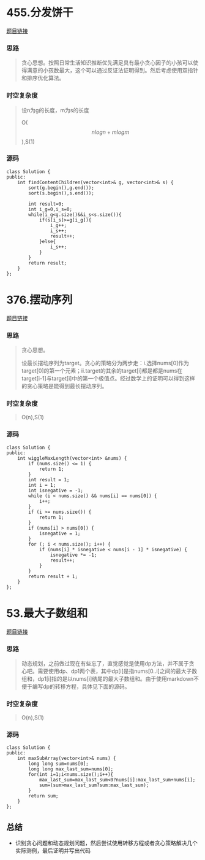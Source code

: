# 455.分发饼干

[题目链接](https://leetcode.cn/problems/assign-cookies/description/)

### 思路

> 贪心思想。按照日常生活知识推断优先满足具有最小贪心因子的小孩可以使得满意的小孩数最大，这个可以通过反证法证明得到。然后考虑使用双指针和排序优化算法。

### 时空复杂度

> 设n为g的长度，m为s的长度
>
> O($$nlogn+mlogm$$),S(1)

### 源码

```
class Solution {
public:
    int findContentChildren(vector<int>& g, vector<int>& s) {
        sort(g.begin(),g.end());
        sort(s.begin(),s.end());

        int result=0;
        int i_g=0,i_s=0;
        while(i_g<g.size()&&i_s<s.size()){
            if(s[i_s]>=g[i_g]){
                i_g++;
                i_s++;
                result++;
            }else{
                i_s++;
            }
        }
        return result;
    }
};
```

# 376.摆动序列

[题目链接](https://leetcode.cn/problems/wiggle-subsequence/description/)

### 思路

> 贪心思想。
>
> 设最长摆动序列为target。贪心的策略分为两步走：i.选择nums[0]作为target[0]的第一个元素；ii.target的其余的target[i]都是都是nums在target[i-1]与target[i]中的第一个极值点。经过数学上的证明可以得到这样的贪心策略是能得到最长摆动序列。

### 时空复杂度

> O(n),S(1)

### 源码

```
class Solution {
public:
    int wiggleMaxLength(vector<int> &nums) {
        if (nums.size() <= 1) {
            return 1;
        }
        int result = 1;
        int i = 1;
        int isnegative = -1;
        while (i < nums.size() && nums[i] == nums[0]) {
            i++;
        }
        if (i >= nums.size()) {
            return 1;
        }
        if (nums[i] > nums[0]) {
            isnegative = 1;
        }
        for (; i < nums.size(); i++) {
            if (nums[i] * isnegative < nums[i - 1] * isnegative) {
                isnegative *= -1;
                result++;
            }
        }
        return result + 1;
    }
};
```

# 53.最大子数组和

[题目链接](https://leetcode.cn/problems/maximum-subarray/)

### 思路

> 动态规划，之前做过现在有些忘了，直觉感觉是使用dp方法，并不属于贪心吧。需要使用dp、dp1两个表，其中dp[i]是指nums[0..i]之间的最大子数组和，dp1[i]指的是以nums[i]结尾的最大子数组和。由于使用markdown不便于编写dp的转移方程，具体见下面的源码。

### 时空复杂度

> O(n),S(1)

### 源码

```
class Solution {
public:
    int maxSubArray(vector<int>& nums) {
        long long sum=nums[0];
        long long max_last_sum=nums[0];
        for(int i=1;i<nums.size();i++){
            max_last_sum=max_last_sum<0?nums[i]:max_last_sum+nums[i];
            sum=(sum>max_last_sum?sum:max_last_sum);
        }
        return sum;
    }
};
```

## 总结

* 识别贪心问题和动态规划问题，然后尝试使用转移方程或者贪心策略解决几个实际测例，最后证明并写出代码

  
